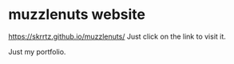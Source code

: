 # muzzlenuts website
https://skrrtz.github.io/muzzlenuts/
Just click on the link to visit it.

Just my portfolio.
